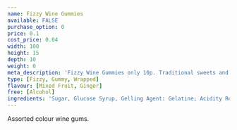 ```yaml
---
name: Fizzy Wine Gummies
available: FALSE
purchase_option: 0
price: 0.1
cost_price: 0.04
width: 100
height: 15
depth: 10
weight: 0
meta_description: 'Fizzy Wine Gummies only 10p. Traditional sweets and more at Humbugs Confectionery Store. Specialists in satisfying your sweet tooth!'
type: [Fizzy, Gummy, Wrapped]
flavour: [Mixed Fruit, Ginger]
free: [Alcohol]
ingredients: 'Sugar, Glucose Syrup, Gelling Agent: Gelatine; Acidity Regulator: Citric Acid, Flavourings; Colours: Anthocyanin, Copper Chlorophyllin, Lutein, Paprika'
---
```

Assorted colour wine gums.